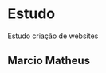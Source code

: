 # Estudo
Estudo criação de websites
<DOCTYPE html>
  <html>
    
  <head>
    <meta charset="utf-8">
  <title> Marcio Matheus Moreira Martins </title>
  </head>
 
<body> 
  <h2> Marcio Matheus </h2>
</body>
</html>
